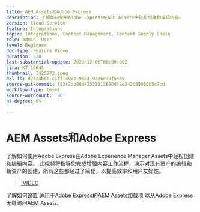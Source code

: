 ```yaml
---
title: AEM Assets和Adobe Express
description: 了解如何使用Adobe Express在AEM Assets中轻松创建和编辑内容。
version: Cloud Service
feature: Integrations
topic: Integrations, Content Management, Content Supply Chain
role: Admin, User
level: Beginner
doc-type: Feature Video
duration: 520
last-substantial-update: 2023-12-06T00:00:00Z
jira: KT-14645
thumbnail: 3425972.jpeg
exl-id: d73c4bdc-c1ff-498c-9584-93e6e39f5e39
source-git-commit: f23c2ab86d42531113690df2e342c65060b5c7cd
workflow-type: tm+mt
source-wordcount: '86'
ht-degree: 0%

---
```


# AEM Assets和Adobe Express

了解如何使用Adobe Express在Adobe Experience Manager Assets中轻松创建和编辑内容。 此视频将指导您完成增强内容工作流程，演示对现有资产的编辑和新资产的创建，所有这些都经过了简化，以提高效率和用户友好性。

>[!VIDEO](https://video.tv.adobe.com/v/3425972/?learn=on)

了解如何设置 [适用于Adobe Express的AEM Assets加载项](./adobe-express-aem-assets-add-on.md) 以从Adobe Express无缝访问AEM Assets。
